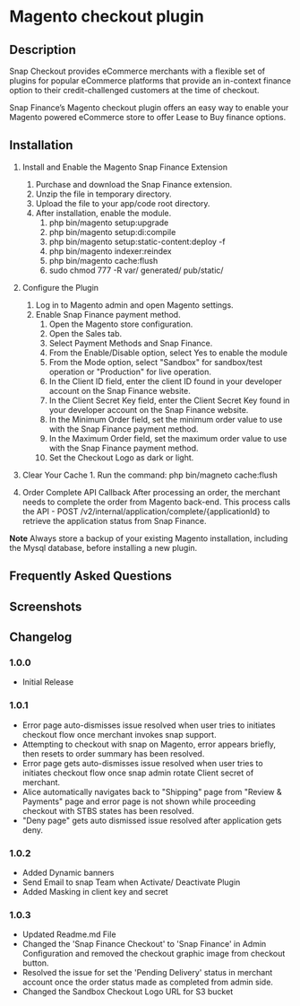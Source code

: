 # Magento checkout plugin
## Description

Snap Checkout provides eCommerce merchants with a flexible set of plugins for popular eCommerce platforms that provide an in-context finance option to their credit-challenged customers at the time of checkout.

Snap Finance’s Magento checkout plugin offers an easy way to enable your Magento powered eCommerce store to offer Lease to Buy finance options.

## Installation

1. Install and Enable the Magento​ ​Snap Finance Extension​
    1. Purchase and download the Snap Finance extension. <!--Will the user know where to purchase the extension?-->
    2. Unzip the file in temporary directory.
    3. Upload the file to your app/code root directory.
    4. After installation, enable the module.
    	1. php bin/magento setup:upgrade
    	2. php bin/magento setup:di:compile
    	3. php bin/magento setup:static-content:deploy -f
    	4. php bin/magento indexer:reindex
    	5. php bin/magento cache:flush
    	6. sudo chmod 777 -R var/ generated/ pub/static/

2. Configure the Plugin
	1. Log in to Magento admin and open Magento settings.
   	2. Enable Snap Finance payment method.
	      1. Open the Magento store configuration.
	      2. Open the Sales tab. <!--Bold "Sales"-->
		  3. Select Payment Methods and Snap Finance. <!--Bold "Payment Methods" and "Snap Finance"-->
		  3. From the Enable/Disable option, select Yes to enable the module <!--Bold "Yes"-->
		  4. From the Mode option, select "Sandbox" for sandbox/test operation or "Production" for live operation.
		  5. In the Client ID field, enter the client ID found in your developer account on the Snap Finance website.
	 	  6. In the Client Secret Key field, enter the Client Secret Key found in your developer account on the Snap Finance website.
	 	  7. In the Minimum Order field, set the minimum order value to use with the Snap Finance payment method.
	 	  8. In the Maximum Order field, set the maximum order value to use with the Snap Finance payment method.
	 	  9. Set the Checkout Logo as dark or light.

3. Clear Your Cache
    	1. Run the command: php bin/magneto cache:flush

4. Order Complete API Callback 
After processing an order, the merchant needs to complete the order from Magento back-end. This process calls the API - POST /v2/internal/application/complete/{applicationId} to retrieve the application status from Snap Finance.
	
**Note** Always store a backup of your existing Magento installation, including the Mysql database, before installing a new plugin.

## Frequently Asked Questions

## Screenshots

## Changelog
### 1.0.0
* Initial Release

### 1.0.1
* Error page auto-dismisses issue resolved when user tries to initiates checkout flow once merchant invokes snap support.
* Attempting to checkout with snap on Magento, error appears briefly, then resets to order summary has been resolved.
* Error page gets auto-dismisses issue resolved when user tries to initiates checkout flow once snap admin rotate Client secret of merchant.
* Alice automatically navigates back to "Shipping" page from "Review & Payments" page and error page is not shown while proceeding checkout with STBS states has been resolved.
* "Deny page" gets auto dismissed issue resolved after application gets deny.

### 1.0.2
* Added Dynamic banners
* Send Email to snap Team when Activate/ Deactivate Plugin
* Added Masking in client key and secret

### 1.0.3
* Updated Readme.md File
* Changed the 'Snap Finance Checkout' to 'Snap Finance' in Admin Configuration and removed the checkout graphic image from checkout button.
* Resolved the issue for set the 'Pending Delivery' status in merchant account once the order status made as completed from admin side.
* Changed the Sandbox Checkout Logo URL for S3 bucket